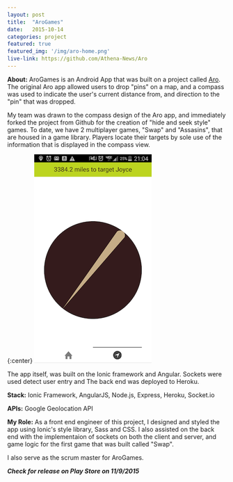 ```yaml
---
layout: post
title:  "AroGames"
date:   2015-10-14
categories: project
featured: true
featured_img: '/img/aro-home.png'
live-link: https://github.com/Athena-News/Aro
---
```




**About:**
AroGames is an Android App that was built on a project called [Aro](https://github.com/artemyss/Aro). The original Aro app allowed users to drop "pins" on a map, and a compass was used to indicate the user's current distance from, and direction to the "pin" that was dropped. 

My team was drawn to the compass design of the Aro app, and immediately forked the project from Github for the creation of "hide and seek style" games. To date, we have 2 multiplayer games, "Swap" and "Assasins", that are housed in a game library. Players locate their targets by sole use of the information that is displayed in the compass view.

{:center} 
![Aro compass img](/../../img/aro-compass.png)

The app itself, was built on the Ionic framework and Angular. Sockets were used detect user entry and 
The back end was deployed to Heroku.


**Stack:** Ionic Framework, AngularJS, Node.js, Express, Heroku, Socket.io

**APIs:** Google Geolocation API

**My Role:** As a front end engineer of this project, I designed and styled the app using Ionic's style library, Sass and CSS. I also assisted on the back end with the implementaion of sockets on both the client and server, and game logic for the first game that was built called "Swap".

I also serve as the scrum master for AroGames.

***Check for release on Play Store on 11/9/2015***


